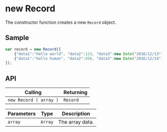 # new Record

The constructor function creates a new `Record` object.

## Sample

```javascript
var record = new Record([
    {"data1":"hello world", "data2":123, "data3":new Date("2016/12/13") },
    {"data1":"hello human", "data2":456, "data3":new Date("2016/12/14") }
]);
```

## API

| Calling | Returning |
|---|---|
| `new Record ( array )` | `Record` |

| Parameters | Type | Description |
|---|---|---|
| `array` | `Array` | The array data. |
